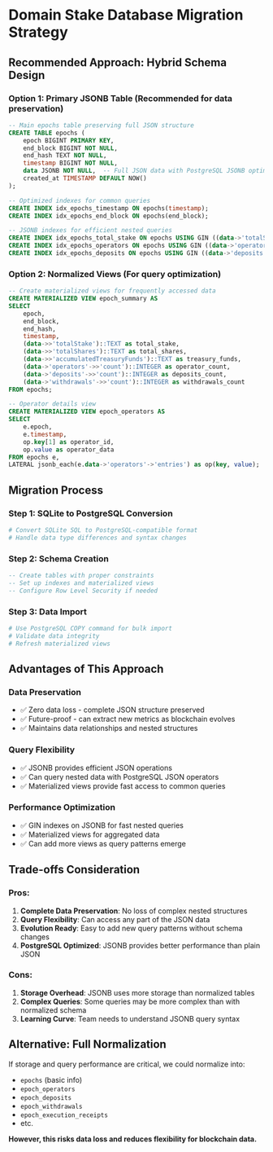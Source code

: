 # Domain Stake Database Migration Strategy

## **Recommended Approach: Hybrid Schema Design**

### **Option 1: Primary JSONB Table** (Recommended for data preservation)
```sql
-- Main epochs table preserving full JSON structure
CREATE TABLE epochs (
    epoch BIGINT PRIMARY KEY,
    end_block BIGINT NOT NULL,
    end_hash TEXT NOT NULL,
    timestamp BIGINT NOT NULL,
    data JSONB NOT NULL,  -- Full JSON data with PostgreSQL JSONB optimization
    created_at TIMESTAMP DEFAULT NOW()
);

-- Optimized indexes for common queries
CREATE INDEX idx_epochs_timestamp ON epochs(timestamp);
CREATE INDEX idx_epochs_end_block ON epochs(end_block);

-- JSONB indexes for efficient nested queries
CREATE INDEX idx_epochs_total_stake ON epochs USING GIN ((data->'totalStake'));
CREATE INDEX idx_epochs_operators ON epochs USING GIN ((data->'operators'));
CREATE INDEX idx_epochs_deposits ON epochs USING GIN ((data->'deposits'));
```

### **Option 2: Normalized Views** (For query optimization)
```sql
-- Create materialized views for frequently accessed data
CREATE MATERIALIZED VIEW epoch_summary AS
SELECT 
    epoch,
    end_block,
    end_hash,
    timestamp,
    (data->>'totalStake')::TEXT as total_stake,
    (data->>'totalShares')::TEXT as total_shares,
    (data->>'accumulatedTreasuryFunds')::TEXT as treasury_funds,
    (data->'operators'->>'count')::INTEGER as operator_count,
    (data->'deposits'->>'count')::INTEGER as deposits_count,
    (data->'withdrawals'->>'count')::INTEGER as withdrawals_count
FROM epochs;

-- Operator details view
CREATE MATERIALIZED VIEW epoch_operators AS
SELECT 
    e.epoch,
    e.timestamp,
    op.key[1] as operator_id,
    op.value as operator_data
FROM epochs e,
LATERAL jsonb_each(e.data->'operators'->'entries') as op(key, value);
```

## **Migration Process**

### **Step 1: SQLite to PostgreSQL Conversion**
```bash
# Convert SQLite SQL to PostgreSQL-compatible format
# Handle data type differences and syntax changes
```

### **Step 2: Schema Creation**
```sql
-- Create tables with proper constraints
-- Set up indexes and materialized views
-- Configure Row Level Security if needed
```

### **Step 3: Data Import**
```bash
# Use PostgreSQL COPY command for bulk import
# Validate data integrity
# Refresh materialized views
```

## **Advantages of This Approach**

### **Data Preservation**
- ✅ Zero data loss - complete JSON structure preserved
- ✅ Future-proof - can extract new metrics as blockchain evolves
- ✅ Maintains data relationships and nested structures

### **Query Flexibility**
- ✅ JSONB provides efficient JSON operations
- ✅ Can query nested data with PostgreSQL JSON operators
- ✅ Materialized views provide fast access to common queries

### **Performance Optimization**
- ✅ GIN indexes on JSONB for fast nested queries
- ✅ Materialized views for aggregated data
- ✅ Can add more views as query patterns emerge

## **Trade-offs Consideration**

### **Pros:**
1. **Complete Data Preservation**: No loss of complex nested structures
2. **Query Flexibility**: Can access any part of the JSON data
3. **Evolution Ready**: Easy to add new query patterns without schema changes
4. **PostgreSQL Optimized**: JSONB provides better performance than plain JSON

### **Cons:**
1. **Storage Overhead**: JSONB uses more storage than normalized tables
2. **Complex Queries**: Some queries may be more complex than with normalized schema
3. **Learning Curve**: Team needs to understand JSONB query syntax

## **Alternative: Full Normalization**

If storage and query performance are critical, we could normalize into:
- `epochs` (basic info)
- `epoch_operators` 
- `epoch_deposits`
- `epoch_withdrawals`
- `epoch_execution_receipts`
- etc.

**However, this risks data loss and reduces flexibility for blockchain data.**
